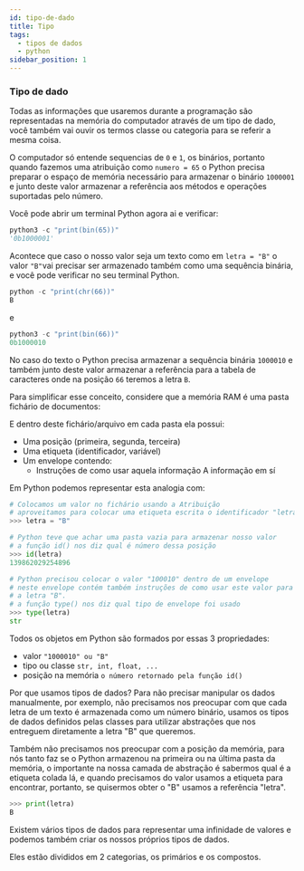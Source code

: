 ```yaml
---
id: tipo-de-dado
title: Tipo
tags:
  - tipos de dados
  - python
sidebar_position: 1
---
```


### Tipo de dado

Todas as informações que usaremos durante a programação são representadas na
memória do computador através de um tipo de dado, você também vai ouvir os
termos classe ou categoria para se referir a mesma coisa.

O computador só entende sequencias de `0` e `1`, os binários, portanto quando
fazemos uma atribuição como `numero = 65` o Python precisa preparar o
espaço de memória necessário para armazenar o binário `1000001` e junto deste
valor armazenar a referência aos métodos e operações suportadas pelo número.

Você pode abrir um terminal Python agora ai e verificar:

```python
python3 -c "print(bin(65))"
'0b1000001'
```

Acontece que caso o nosso valor seja um texto como em `letra = "B"` o
valor `"B"`vai precisar ser armazenado também como uma sequência binária,
e você pode verificar no seu terminal Python.

```python
python -c "print(chr(66))"
B
```

e

```python
python3 -c "print(bin(66))"
0b1000010
```

No caso do texto o Python precisa armazenar a sequência binária `1000010` e
também junto deste valor armazenar a referência para a tabela de caracteres
onde na posição `66` teremos a letra `B`.

Para simplificar esse conceito, considere que a memória RAM é uma pasta
fichário de documentos:

E dentro deste fichário/arquivo em cada pasta ela possui:

- Uma posição (primeira, segunda, terceira)
- Uma etiqueta (identificador, variável)
- Um envelope contendo:
    - Instruções de como usar aquela informação
      A informação em sí

Em Python podemos representar esta analogia com:

```python
# Colocamos um valor no fichário usando a Atribuição
# aproveitamos para colocar uma etiqueta escrita o identificador "letra"
>>> letra = "B"

# Python teve que achar uma pasta vazia para armazenar nosso valor
# a função id() nos diz qual é número dessa posição
>>> id(letra)
139862029254896

# Python precisou colocar o valor "100010" dentro de um envelope
# neste envelope contém também instruções de como usar este valor para obter
# a letra "B".
# a função type() nos diz qual tipo de envelope foi usado
>>> type(letra)
str
```

Todos os objetos em Python são formados por essas 3 propriedades:

- valor `"1000010" ou "B"`
- tipo ou classe `str, int, float, ...`
- posição na memória `o número retornado pela função id()`

Por que usamos tipos de dados?
Para não precisar manipular os dados manualmente, por exemplo, não precisamos
nos preocupar com que cada letra de um texto é armazenada como um
número binário, usamos os tipos de dados definidos pelas classes para utilizar
abstrações que nos entreguem diretamente a letra "B" que queremos.

Também não precisamos nos preocupar com a posição da memória, para nós tanto
faz se o Python armazenou na primeira ou na última pasta da memória, o
importante na nossa camada de abstração é sabermos qual é a etiqueta colada lá,
e quando precisamos do valor usamos a etiqueta para encontrar, portanto, se
quisermos obter o "B" usamos a referência "letra".

```python
>>> print(letra)
B
```

Existem vários tipos de dados para representar uma infinidade de valores e
podemos também criar os nossos próprios tipos de dados.

Eles estão divididos em 2 categorias, os primários e os compostos.


















